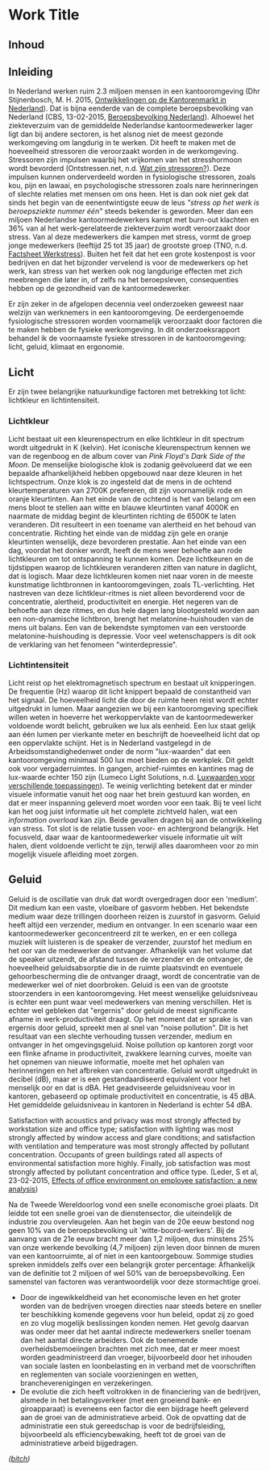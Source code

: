 # Work Title

## Inhoud

## Inleiding
In Nederland werken ruim 2.3 miljoen mensen in een kantooromgeving (Dhr Stijnenbosch, M. H. 2015, [Ontwikkelingen op de Kantorenmarkt in Nederland](https://www.google.nl/url?sa=t&rct=j&q=&esrc=s&source=web&cd=2&ved=0ahUKEwi4g_uY8IzaAhWjMewKHXhPAaIQFgguMAE&url=https%3A%2F%2Fwww.nvm.nl%2F-%2Fmedia%2Ffiles%2Fnvmopenbaar%2Fmarktinformatie%2Fbusiness%2Fkantoren-in-cijfers-2015.pdf&usg=AOvVaw1F0l3c7wuodttkmsOWBN7J)). Dat is bijna eenderde van de complete beroepsbevolking van Nederland (CBS, 13-02-2015, [Beroepsbevolking Nederland](https://www.cbs.nl/nl-nl/achtergrond/2017/06/bevolking-15-tot-75-jaar)). Alhoewel het ziekteverzuim van de gemiddelde Nederlandse kantoormedewerker lager ligt dan bij andere sectoren, is het alsnog niet de meest gezonde werkomgeving om langdurig in te werken. Dit heeft te maken met de hoeveelheid stressoren die veroorzaakt worden in de werkomgeving. Stressoren zijn impulsen waarbij het vrijkomen van het stresshormoon wordt bevorderd (Ontstressen.net, n.d. [Wat zijn stressoren?](https://ontstressen.net/wat-zijn-stressoren/)). Deze impulsen kunnen onderverdeeld worden in fysiologische stressoren, zoals kou, pijn en lawaai, en psychologische stressoren zoals nare herinneringen of slechte relaties met mensen om ons heen. Het is dan ook niet gek dat sinds het begin van de eenentwintigste eeuw de leus _"stress op het werk is beroepsziekte nummer één"_ steeds bekender is geworden. Meer dan een miljoen Nederlandse kantoormedewerkers kampt met burn-out klachten en 36% van al het werk-gerelateerde ziekteverzuim wordt veroorzaakt door stress. Van al deze medewerkers die kampen met stress, vormt de groep jonge medewerkers (leeftijd 25 tot 35 jaar) de grootste groep (TNO, n.d. [Factsheet Werkstress](http://www.monitorarbeid.tno.nl/publicaties/factsheet-werkstress)). Buiten het feit dat het een grote kostenpost is voor bedrijven en dat het bijzonder vervelend is voor de medewerkers op het werk, kan stress van het werken ook nog langdurige effecten met zich meebrengen die later in, of zelfs na het beroepsleven, consequenties hebben op de gezondheid van de kantoormedewerker.

Er zijn zeker in de afgelopen decennia veel onderzoeken geweest naar welzijn van werknemers in een kantooromgeving. De eerdergenoemde fysiologische stressoren worden voornamelijk veroorzaakt door factoren die te maken hebben de fysieke werkomgeving. In dit onderzoeksrapport behandel ik de voornaamste fysieke stressoren in de kantooromgeving: licht, geluid, klimaat en ergonomie.

## Licht
Er zijn twee belangrijke natuurkundige factoren met betrekking tot licht: lichtkleur en lichtintensiteit.

### Lichtkleur
Licht bestaat uit een kleurenspectrum en elke lichtkleur in dit spectrum wordt uitgedrukt in K (kelvin). Het iconische kleurenspectrum kennen we van de regenboog en de album cover van _Pink Floyd's Dark Side of the Moon_. De menselijke biologische klok is zodanig geëvolueerd dat we een bepaalde afhankelijkheid hebben opgebouwd naar deze kleuren in het lichtspectrum. Onze klok is zo ingesteld dat de mens in de ochtend kleurtemperaturen van 2700K prefereren, dit zijn voornamelijk rode en oranje kleurtinten. Aan het einde van de ochtend is het van belang om een mens bloot te stellen aan witte en blauwe kleurtinten vanaf 4000K en naarmate de middag begint de kleurtinten richting de 6500K te laten veranderen. Dit resulteert in een toename van alertheid en het behoud van concentratie. Richting het einde van de middag zijn gele en oranje kleurtinten wenselijk, deze bevorderen prestatie. Aan het einde van een dag, voordat het donker wordt, heeft de mens weer behoefte aan rode lichtkleuren om tot ontspanning te kunnen komen. Deze lichtkeuren en de tijdstippen waarop de lichtkleuren veranderen zitten van nature in daglicht, dat is logisch. Maar deze lichtkleuren komen niet naar voren in de meeste kunstmatige lichtbronnen in kantooromgevingen, zoals TL-verlichting. Het nastreven van deze lichtkleur-ritmes is niet alleen bevorderend voor de concentratie, alertheid, productiviteit en energie. Het negeren van de behoefte aan deze ritmes, en dus hele dagen lang blootgesteld worden aan een non-dynamische lichtbron, brengt het melatonine-huishouden van de mens uit balans. Een van de bekendste symptomen van een verstoorde melatonine-huishouding is depressie. Voor veel wetenschappers is dit ook de verklaring van het fenomeen "winterdepressie".

### Lichtintensiteit
Licht reist op het elektromagnetisch spectrum en bestaat uit knipperingen. De frequentie (Hz) waarop dit licht knippert bepaald de constantheid van het signaal. De hoeveelheid licht die door de ruimte heen reist wordt echter uitgedrukt in lumen. Maar aangezien we bij een kantooromgeving specifiek willen weten in hoeverre het werkoppervlakte van de kantoormedewerker voldoende wordt belicht, gebruiken we lux als eenheid. Een lux staat gelijk aan één lumen per vierkante meter en beschrijft de hoeveelheid licht dat op een oppervlakte schijnt. Het is in Nederland vastgelegd in de Arbeidsomstandighedenwet onder de norm "lux-waarden" dat een kantooromgeving minimaal 500 lux moet bieden op de werkplek. Dit geldt ook voor vergaderruimtes. In gangen, archief-ruimtes en kantines mag de lux-waarde echter 150 zijn (Lumeco Light Solutions, n.d. [Luxwaarden voor verschillende toepassingen](https://lumeco.nl/lux-en-lumen/)). Te weinig verlichting betekent dat er minder visuele informatie vanuit het oog naar het brein gestuurd kan worden, en dat er meer inspanning geleverd moet worden voor een taak. Bij te veel licht kan het oog juist informatie uit het complete zichtveld halen, wat een _information overload_ kan zijn. Beide gevallen dragen bij aan de ontwikkeling van stress. Tot slot is de relatie tussen voor- en achtergrond belangrijk. Het focusveld, daar waar de kantoormedewerker visuele informatie uit wilt halen, dient voldoende verlicht te zijn, terwijl alles daaromheen voor zo min mogelijk visuele afleiding moet zorgen.

## Geluid
Geluid is de oscillatie van druk dat wordt overgedragen door een 'medium'. Dit medium kan een vaste, vloeibare of gasvorm hebben. Het bekendste medium waar deze trillingen doorheen reizen is zuurstof in gasvorm. Geluid heeft altijd een verzender, medium en ontvanger. In een scenario waar een kantoormedewerker geconcentreerd zit te werken, en er een collega muziek wilt luisteren is de speaker de verzender, zuurstof het medium en het oor van de medewerker de ontvanger. Afhankelijk van het volume dat de speaker uitzendt, de afstand tussen de verzender en de ontvanger, de hoeveelheid geluidsabsorptie die in de ruimte plaatsvindt en eventuele gehoorbescherming die de ontvanger draagt, wordt de concentratie van de medewerker wel of niet doorbroken. Geluid is een van de grootste stoorzenders in een kantooromgeving. Het meest wenselijke geluidsniveau is echter een punt waar veel medewerkers van mening verschillen. Het is echter wel gebleken dat "ergernis" door geluid de meest significante afname in werk-productiviteit draagt. Op het moment dat er sprake is van ergernis door geluid, spreekt men al snel van "noise pollution". Dit is het resultaat van een slechte verhouding tussen verzender, medium en ontvanger in het omgevingsgeluid. Noise pollution op kantoren zorgt voor een flinke afname in productiviteit, zwakkere learning curves, moeite van het opnemen van nieuwe informatie, moeite met het ophalen van herinneringen en het afbreken van concentratie. Geluid wordt uitgedrukt in decibel (dB), maar er is een gestandaardiseerd equivalent voor het menselijk oor en dat is dBA. Het geadviseerde geluidsniveau voor in kantoren, gebaseerd op optimale productiviteit en concentratie, is 45 dBA. Het gemiddelde geluidsniveau in kantoren in Nederland is echter 54 dBA.


Satisfaction with acoustics and privacy was most strongly affected by workstation size and office type; satisfaction with lighting was most strongly affected by window access and glare conditions; and satisfaction with ventilation and temperature was most strongly affected by pollutant concentration. Occupants of green buildings rated all aspects of environmental satisfaction more highly. Finally, job satisfaction was most strongly affected by pollutant concentration and office type. (Leder, S et al, 23-02-2015, [Effects of office environment on employee satisfaction: a new analysis](https://www.tandfonline.com/doi/abs/10.1080/09613218.2014.1003176))

Na de Tweede Wereldoorlog vond een snelle economische groei plaats. Dit leidde tot een snelle groei van de dienstensector, die uiteindelijk de industrie zou overvleugelen. Aan het begin van de 20e eeuw bestond nog geen 10% van de beroepsbevolking uit 'witte-boord-werkers'. Bij de aanvang van de 21e eeuw bracht meer dan 1,2 miljoen, dus minstens 25% van onze werkende bevolking (4,7 miljoen) zijn leven door binnen de muren van een kantoorruimte, al of niet in een kantoorgebouw. Sommige studies spreken inmiddels zelfs over een belangrijk groter percentage: Afhankelijk van de definitie tot 2 miljoen of wel 50% van de beroepsbevolking. Een samenstel van factoren was verantwoordelijk voor deze stormachtige groei.

- Door de ingewikkeldheid van het economische leven en het groter worden van de bedrijven vroegen directies naar steeds betere en sneller ter beschikking komende gegevens voor hun beleid, opdat zij zo goed en zo vlug mogelijk beslissingen konden nemen. Het gevolg daarvan was onder meer dat het aantal indirecte medewerkers sneller toenam dan het aantal directe arbeiders. Ook de toenemende overheidsbemoeiingen brachten met zich mee, dat er meer moest worden geadministreerd dan vroeger, bijvoorbeeld door het inhouden van sociale lasten en loonbelasting en in verband met de voorschriften en reglementen van sociale voorzieningen en wetten, brancheverenigingen en verzekeringen.
- De evolutie die zich heeft voltrokken in de financiering van de bedrijven, alsmede in het betalingsverkeer (met een groeiend bank- en giroapparaat) is eveneens een factor die een bijdrage heeft geleverd aan de groei van de administratieve arbeid. Ook de opvatting dat de administratie een stuk gereedschap is voor de bedrijfsleiding, bijvoorbeeld als efficiencybewaking, heeft tot de groei van de administratieve arbeid bijgedragen.



_([bitch](bitch))_
